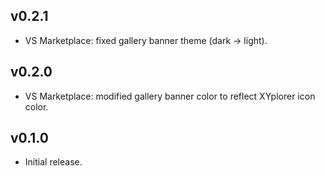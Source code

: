 ## v0.2.1
- VS Marketplace: fixed gallery banner theme (dark → light).

## v0.2.0
- VS Marketplace: modified gallery banner color to reflect XYplorer icon color.

## v0.1.0
- Initial release.